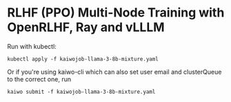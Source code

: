 # RLHF (PPO) Multi-Node Training with OpenRLHF, Ray and vLLLM

Run with kubectl:   

`kubectl apply -f kaiwojob-llama-3-8b-mixture.yaml`

Or if you're using kaiwo-cli which can also set user email and clusterQueue to the correct one, run

`kaiwo submit -f kaiwojob-llama-3-8b-mixture.yaml`
